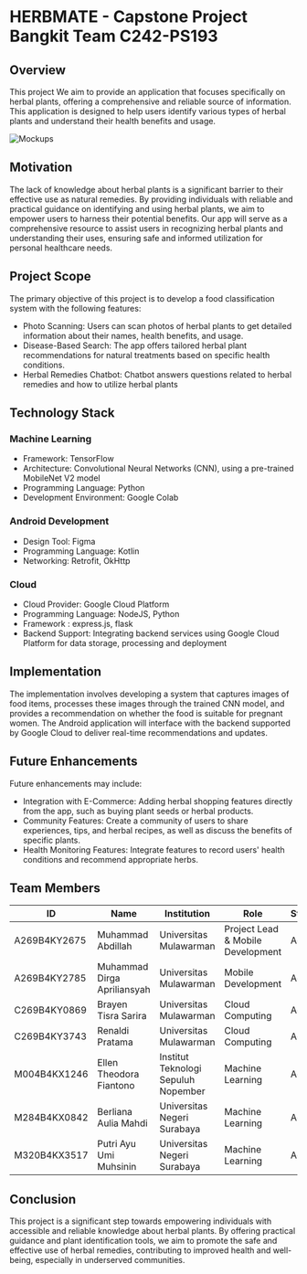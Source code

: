 # HERBMATE - Capstone Project Bangkit Team C242-PS193

## Overview

This project We aim to provide an application that focuses specifically on herbal plants, offering a comprehensive and reliable source of information. This application is designed to help users identify various types of herbal plants and understand their health benefits and usage.

![Mockups](https://storage.googleapis.com/herbmate-models/Data-Image/HerbMate.jpg)


## Motivation

The lack of knowledge about herbal plants is a significant barrier to their effective use as natural remedies. By providing individuals with reliable and practical guidance on identifying and using herbal plants, we aim to empower users to harness their potential benefits. Our app will serve as a comprehensive resource to assist users in recognizing herbal plants and understanding their uses, ensuring safe and informed utilization for personal healthcare needs.

## Project Scope

The primary objective of this project is to develop a food classification system with the following features:
- Photo Scanning: Users can scan photos of herbal plants to get detailed information about their names, health benefits, and usage.
- Disease-Based Search: The app offers tailored herbal plant recommendations for natural treatments based on specific health conditions.
- Herbal Remedies Chatbot: Chatbot answers questions related to herbal remedies and how to utilize herbal plants

## Technology Stack

### Machine Learning
- Framework: TensorFlow
- Architecture: Convolutional Neural Networks (CNN), using a pre-trained MobileNet V2 model
- Programming Language: Python
- Development Environment: Google Colab

### Android Development
- Design Tool: Figma
- Programming Language: Kotlin
- Networking: Retrofit, OkHttp

### Cloud
- Cloud Provider: Google Cloud Platform
- Programming Language: NodeJS, Python
- Framework : express.js, flask
- Backend Support: Integrating backend services using Google Cloud Platform for data storage, processing and deployment
 

## Implementation

The implementation involves developing a system that captures images of food items, processes these images through the trained CNN model, and provides a recommendation on whether the food is suitable for pregnant women. The Android application will interface with the backend supported by Google Cloud to deliver real-time recommendations and updates.

## Future Enhancements

Future enhancements may include:
- Integration with E-Commerce: Adding herbal shopping features directly from the app, such as buying plant seeds or herbal products.
- Community Features: Create a community of users to share experiences, tips, and herbal recipes, as well as discuss the benefits of specific plants.
- Health Monitoring Features: Integrate features to record users' health conditions and recommend appropriate herbs.

## Team Members

| ID           | Name                            | Institution                          | Role                                | Status  |
|--------------|---------------------------------|--------------------------------------|-------------------------------------|---------|
| A269B4KY2675 | Muhammad Abdillah               | Universitas Mulawarman               | Project Lead & Mobile Development   | Active  |
| A269B4KY2785 | Muhammad Dirga Apriliansyah     | Universitas Mulawarman               | Mobile Development                  | Active  |
| C269B4KY0869 | Brayen Tisra Sarira             | Universitas Mulawarman               | Cloud Computing                     | Active  |
| C269B4KY3743 | Renaldi Pratama                 | Universitas Mulawarman               | Cloud Computing                     | Active  |
| M004B4KX1246 | Ellen Theodora Fiantono         | Institut Teknologi Sepuluh Nopember  | Machine Learning                    | Active  |
| M284B4KX0842 | Berliana Aulia Mahdi            | Universitas Negeri Surabaya          | Machine Learning                    | Active  |
| M320B4KX3517 | Putri Ayu Umi Muhsinin          | Universitas Negeri Surabaya          | Machine Learning                    | Active  |

## Conclusion

This project is a significant step towards empowering individuals with accessible and reliable knowledge about herbal plants. By offering practical guidance and plant identification tools, we aim to promote the safe and effective use of herbal remedies, contributing to improved health and well-being, especially in underserved communities.


